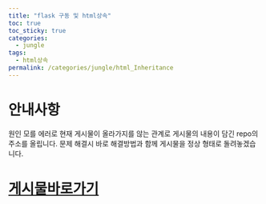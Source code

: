```yaml
---
title: "flask 구동 및 html상속"
toc: true
toc_sticky: true
categories:
  - jungle
tags:
  - html상속
permalink: /categories/jungle/html_Inheritance
---
```

# 안내사항
원인 모를 에러로 현재 게시물이 올라가지를 않는 관계로 게시물의 내용이 담긴 repo의 주소를 올립니다. 문제 해결시 바로 해결방법과 함께 게시물을 정상 형태로 돌려놓겠습니다.
# [게시물바로가기](https://github.com/park-yina/park-yina.github.io/blob/main/%EC%83%81%EC%86%8D%20%EC%84%A4%EB%AA%85.md)